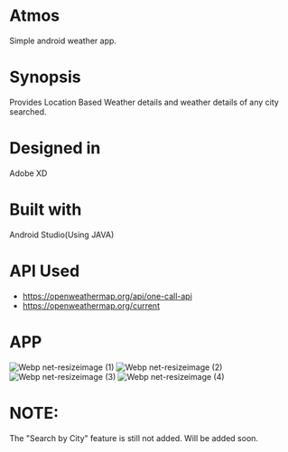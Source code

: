 # Atmos
Simple android weather app.
# Synopsis
Provides Location Based Weather details and weather details of any city searched.
# Designed in
Adobe XD
# Built with
Android Studio(Using JAVA)
# API Used
* https://openweathermap.org/api/one-call-api
* https://openweathermap.org/current
# APP
![Webp net-resizeimage (1)](https://user-images.githubusercontent.com/63808921/97082218-bcad3100-1625-11eb-8e97-d3f4ee3476be.jpg)
![Webp net-resizeimage (2)](https://user-images.githubusercontent.com/63808921/97082219-bdde5e00-1625-11eb-9d7f-9039dde95ace.jpg)
![Webp net-resizeimage (3)](https://user-images.githubusercontent.com/63808921/97082220-bf0f8b00-1625-11eb-966e-5c19d57eeab5.jpg)
![Webp net-resizeimage (4)](https://user-images.githubusercontent.com/63808921/97082223-c0d94e80-1625-11eb-9fa5-c5b910ded60f.jpg)
# NOTE:
The "Search by City" feature is still not added. Will be added soon.
